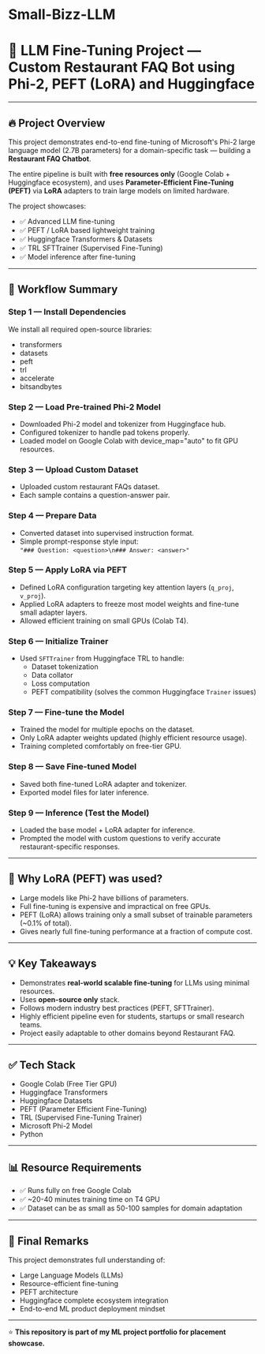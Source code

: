 # Small-Bizz-LLM
# 🦙 LLM Fine-Tuning Project — Custom Restaurant FAQ Bot using Phi-2, PEFT (LoRA) and Huggingface

---

## 🔥 Project Overview

This project demonstrates end-to-end fine-tuning of Microsoft's Phi-2 large language model (2.7B parameters) for a domain-specific task — building a **Restaurant FAQ Chatbot**.

The entire pipeline is built with **free resources only** (Google Colab + Huggingface ecosystem), and uses **Parameter-Efficient Fine-Tuning (PEFT)** via **LoRA** adapters to train large models on limited hardware.

The project showcases:

- ✅ Advanced LLM fine-tuning
- ✅ PEFT / LoRA based lightweight training
- ✅ Huggingface Transformers & Datasets
- ✅ TRL SFTTrainer (Supervised Fine-Tuning)
- ✅ Model inference after fine-tuning

---

## 🚀 Workflow Summary

### **Step 1 — Install Dependencies**

We install all required open-source libraries:
- transformers
- datasets
- peft
- trl
- accelerate
- bitsandbytes

### **Step 2 — Load Pre-trained Phi-2 Model**

- Downloaded Phi-2 model and tokenizer from Huggingface hub.
- Configured tokenizer to handle pad tokens properly.
- Loaded model on Google Colab with device_map="auto" to fit GPU resources.

### **Step 3 — Upload Custom Dataset**

- Uploaded custom restaurant FAQs dataset.
- Each sample contains a question-answer pair.

### **Step 4 — Prepare Data**

- Converted dataset into supervised instruction format.
- Simple prompt-response style input:  
  `"### Question: <question>\n### Answer: <answer>"`

### **Step 5 — Apply LoRA via PEFT**

- Defined LoRA configuration targeting key attention layers (`q_proj`, `v_proj`).
- Applied LoRA adapters to freeze most model weights and fine-tune small adapter layers.
- Allowed efficient training on small GPUs (Colab T4).

### **Step 6 — Initialize Trainer**

- Used `SFTTrainer` from Huggingface TRL to handle:
  - Dataset tokenization
  - Data collator
  - Loss computation
  - PEFT compatibility (solves the common Huggingface `Trainer` issues)

### **Step 7 — Fine-tune the Model**

- Trained the model for multiple epochs on the dataset.
- Only LoRA adapter weights updated (highly efficient resource usage).
- Training completed comfortably on free-tier GPU.

### **Step 8 — Save Fine-tuned Model**

- Saved both fine-tuned LoRA adapter and tokenizer.
- Exported model files for later inference.

### **Step 9 — Inference (Test the Model)**

- Loaded the base model + LoRA adapter for inference.
- Prompted the model with custom questions to verify accurate restaurant-specific responses.

---

## 🔧 Why LoRA (PEFT) was used?

- Large models like Phi-2 have billions of parameters.
- Full fine-tuning is expensive and impractical on free GPUs.
- PEFT (LoRA) allows training only a small subset of trainable parameters (~0.1% of total).
- Gives nearly full fine-tuning performance at a fraction of compute cost.

---

## 💡 Key Takeaways

- Demonstrates **real-world scalable fine-tuning** for LLMs using minimal resources.
- Uses **open-source only** stack.
- Follows modern industry best practices (PEFT, SFTTrainer).
- Highly efficient pipeline even for students, startups or small research teams.
- Project easily adaptable to other domains beyond Restaurant FAQ.

---

## ✅ Tech Stack

- Google Colab (Free Tier GPU)
- Huggingface Transformers
- Huggingface Datasets
- PEFT (Parameter Efficient Fine-Tuning)
- TRL (Supervised Fine-Tuning Trainer)
- Microsoft Phi-2 Model
- Python

---

## 📊 Resource Requirements

- ✅ Runs fully on free Google Colab
- ✅ ~20-40 minutes training time on T4 GPU
- ✅ Dataset can be as small as 50-100 samples for domain adaptation

---

## 🚩 Final Remarks

This project demonstrates full understanding of:
- Large Language Models (LLMs)
- Resource-efficient fine-tuning
- PEFT architecture
- Huggingface complete ecosystem integration
- End-to-end ML product deployment mindset

---

⭐ **This repository is part of my ML project portfolio for placement showcase.**

